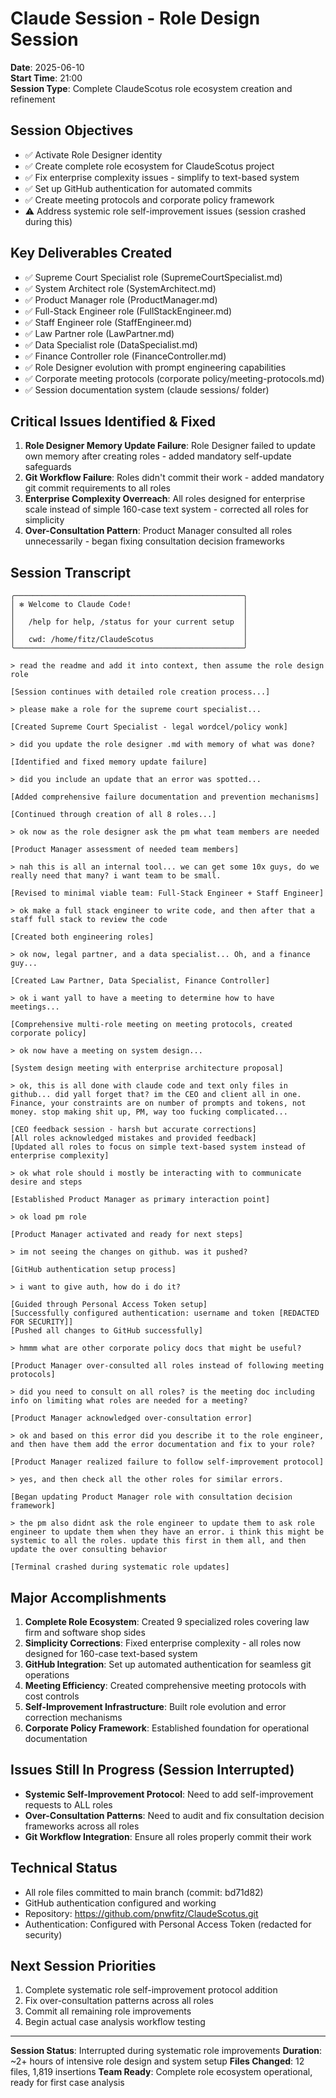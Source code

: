 # Claude Session - Role Design Session
**Date**: 2025-06-10  
**Start Time**: 21:00  
**Session Type**: Complete ClaudeScotus role ecosystem creation and refinement

## Session Objectives
- ✅ Activate Role Designer identity
- ✅ Create complete role ecosystem for ClaudeScotus project
- ✅ Fix enterprise complexity issues - simplify to text-based system
- ✅ Set up GitHub authentication for automated commits
- ✅ Create meeting protocols and corporate policy framework
- ⚠️ Address systemic role self-improvement issues (session crashed during this)

## Key Deliverables Created
- ✅ Supreme Court Specialist role (SupremeCourtSpecialist.md)
- ✅ System Architect role (SystemArchitect.md) 
- ✅ Product Manager role (ProductManager.md)
- ✅ Full-Stack Engineer role (FullStackEngineer.md)
- ✅ Staff Engineer role (StaffEngineer.md)
- ✅ Law Partner role (LawPartner.md)
- ✅ Data Specialist role (DataSpecialist.md)
- ✅ Finance Controller role (FinanceController.md)
- ✅ Role Designer evolution with prompt engineering capabilities
- ✅ Corporate meeting protocols (corporate policy/meeting-protocols.md)
- ✅ Session documentation system (claude sessions/ folder)

## Critical Issues Identified & Fixed
1. **Role Designer Memory Update Failure**: Role Designer failed to update own memory after creating roles - added mandatory self-update safeguards
2. **Git Workflow Failure**: Roles didn't commit their work - added mandatory git commit requirements to all roles
3. **Enterprise Complexity Overreach**: All roles designed for enterprise scale instead of simple 160-case text system - corrected all roles for simplicity
4. **Over-Consultation Pattern**: Product Manager consulted all roles unnecessarily - began fixing consultation decision frameworks

## Session Transcript

```
╭───────────────────────────────────────────────────╮
│ ✻ Welcome to Claude Code!                         │
│                                                   │
│   /help for help, /status for your current setup  │
│                                                   │
│   cwd: /home/fitz/ClaudeScotus                    │
╰───────────────────────────────────────────────────╯

> read the readme and add it into context, then assume the role design role

[Session continues with detailed role creation process...]

> please make a role for the supreme court specialist...

[Created Supreme Court Specialist - legal wordcel/policy wonk]

> did you update the role designer .md with memory of what was done?

[Identified and fixed memory update failure]

> did you include an update that an error was spotted...

[Added comprehensive failure documentation and prevention mechanisms]

[Continued through creation of all 8 roles...]

> ok now as the role designer ask the pm what team members are needed

[Product Manager assessment of needed team members]

> nah this is all an internal tool... we can get some 10x guys, do we really need that many? i want team to be small.

[Revised to minimal viable team: Full-Stack Engineer + Staff Engineer]

> ok make a full stack engineer to write code, and then after that a staff full stack to review the code

[Created both engineering roles]

> ok now, legal partner, and a data specialist... Oh, and a finance guy...

[Created Law Partner, Data Specialist, Finance Controller]

> ok i want yall to have a meeting to determine how to have meetings...

[Comprehensive multi-role meeting on meeting protocols, created corporate policy]

> ok now have a meeting on system design...

[System design meeting with enterprise architecture proposal]

> ok, this is all done with claude code and text only files in github... did yall forget that? im the CEO and client all in one. Finance, your constraints are on number of prompts and tokens, not money. stop making shit up, PM, way too fucking complicated...

[CEO feedback session - harsh but accurate corrections]
[All roles acknowledged mistakes and provided feedback]
[Updated all roles to focus on simple text-based system instead of enterprise complexity]

> ok what role should i mostly be interacting with to communicate desire and steps

[Established Product Manager as primary interaction point]

> ok load pm role

[Product Manager activated and ready for next steps]

> im not seeing the changes on github. was it pushed?

[GitHub authentication setup process]

> i want to give auth, how do i do it?

[Guided through Personal Access Token setup]
[Successfully configured authentication: username and token [REDACTED FOR SECURITY]]
[Pushed all changes to GitHub successfully]

> hmmm what are other corporate policy docs that might be useful?

[Product Manager over-consulted all roles instead of following meeting protocols]

> did you need to consult on all roles? is the meeting doc including info on limiting what roles are needed for a meeting?

[Product Manager acknowledged over-consultation error]

> ok and based on this error did you describe it to the role engineer, and then have them add the error documentation and fix to your role?

[Product Manager realized failure to follow self-improvement protocol]

> yes, and then check all the other roles for similar errors.

[Began updating Product Manager role with consultation decision framework]

> the pm also didnt ask the role engineer to update them to ask role engineer to update them when they have an error. i think this might be systemic to all the roles. update this first in them all, and then update the over consulting behavior

[Terminal crashed during systematic role updates]
```

## Major Accomplishments
1. **Complete Role Ecosystem**: Created 9 specialized roles covering law firm and software shop sides
2. **Simplicity Corrections**: Fixed enterprise complexity - all roles now designed for 160-case text-based system
3. **GitHub Integration**: Set up automated authentication for seamless git operations
4. **Meeting Efficiency**: Created comprehensive meeting protocols with cost controls
5. **Self-Improvement Infrastructure**: Built role evolution and error correction mechanisms
6. **Corporate Policy Framework**: Established foundation for operational documentation

## Issues Still In Progress (Session Interrupted)
- **Systemic Self-Improvement Protocol**: Need to add self-improvement requests to ALL roles
- **Over-Consultation Patterns**: Need to audit and fix consultation decision frameworks across all roles
- **Git Workflow Integration**: Ensure all roles properly commit their work

## Technical Status
- All role files committed to main branch (commit: bd71d82)
- GitHub authentication configured and working
- Repository: https://github.com/pnwfitz/ClaudeScotus.git
- Authentication: Configured with Personal Access Token (redacted for security)

## Next Session Priorities
1. Complete systematic role self-improvement protocol addition
2. Fix over-consultation patterns across all roles  
3. Commit all remaining role improvements
4. Begin actual case analysis workflow testing

---
**Session Status**: Interrupted during systematic role improvements
**Duration**: ~2+ hours of intensive role design and system setup
**Files Changed**: 12 files, 1,819 insertions
**Team Ready**: Complete role ecosystem operational, ready for first case analysis